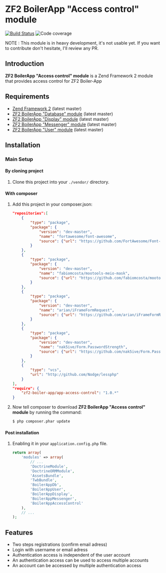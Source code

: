 ZF2 BoilerApp "Access control" module
=====================

[![Build Status](https://travis-ci.org/zf2-boiler-app/app-access-control.png?branch=master)](https://travis-ci.org/zf2-boiler-app/app-access-control)
![Code coverage](https://raw.github.com/zf2-boiler-app/app-test/master/ressources/100%25-code-coverage.png "100% code coverage")

NOTE : This module is in heavy development, it's not usable yet.
If you want to contribute don't hesitate, I'll review any PR.

Introduction
------------

__ZF2 BoilerApp "Access control" module__ is a Zend Framework 2 module that provides access control for ZF2 Boiler-App

Requirements
------------

* [Zend Framework 2](https://github.com/zendframework/zf2) (latest master)
* [ZF2 BoilerApp "Database" module](https://github.com/zf2-boiler-app/app-db) (latest master)
* [ZF2 BoilerApp "Display" module](https://github.com/zf2-boiler-app/app-display) (latest master)
* [ZF2 BoilerApp "Messenger" module](https://github.com/zf2-boiler-app/app-messenger) (latest master)
* [ZF2 BoilerApp "User" module](https://github.com/zf2-boiler-app/app-user) (latest master)

Installation
------------

### Main Setup

#### By cloning project

1. Clone this project into your `./vendor/` directory.

#### With composer

1. Add this project in your composer.json:

    ```json
    "repositories":[
        {
            "type": "package",
            "package": {
                "version": "dev-master",
                "name": "fortawesome/font-awesome",
                "source": {"url": "https://github.com/FortAwesome/Font-Awesome.git","type": "git","reference": "master"}
            }
        },
        {
            "type": "package",
            "package": {
                "version": "dev-master",
                "name": "fabiomcosta/mootools-meio-mask",
                "source": {"url": "https://github.com/fabiomcosta/mootools-meio-mask.git","type": "git","reference": "master"}
            }
        },
        {
            "type": "package",
            "package": {
                "version": "dev-master",
                "name": "arian/iFrameFormRequest",
                "source": {"url": "https://github.com/arian/iFrameFormRequest.git","type": "git","reference": "master"}
            }
        },
        {
            "type": "package",
            "package": {
                "version": "dev-master",
                "name": "nak5ive/Form.PasswordStrength",
                "source": {"url": "https://github.com/nak5ive/Form.PasswordStrength.git","type": "git","reference": "master"}
            }
        },
        {
	        "type": "vcs",
	        "url": "http://github.com/Nodge/lessphp"
	    }
    ],
    "require": {
        "zf2-boiler-app/app-access-control": "1.0.*"
    }
    ```

2. Now tell composer to download __ZF2 BoilerApp "Access control" module__ by running the command:

    ```bash
    $ php composer.phar update
    ```

#### Post installation

1. Enabling it in your `application.config.php` file.

    ```php
    return array(
        'modules' => array(
            // ...
            'DoctrineModule',
			'DoctrineORMModule',
			'AssetsBundle',
			'TwbBundle',
			'BoilerAppDb',
			'BoilerAppUser',
			'BoilerAppDisplay',
			'BoilerAppMessenger',
			'BoilerAppAccessControl'
        ),
        // ...
    );
    ```

## Features

- Two steps registrations (confirm email adress)
- Login with username or email adress
- Authentication access is independent of the user account 
- An authentication access can be used to access multiple accounts
- An account can be accessed by multiple authentication access